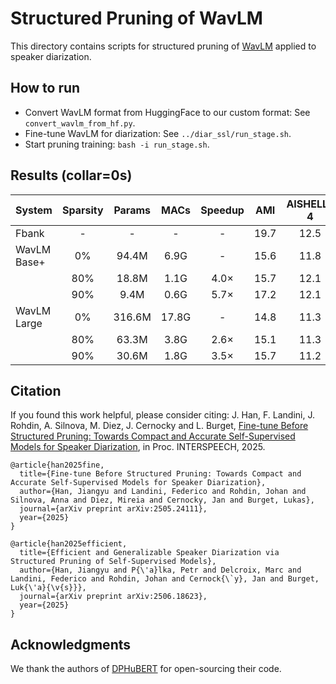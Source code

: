 # Structured Pruning of WavLM 
This directory contains scripts for structured pruning of [WavLM](https://arxiv.org/pdf/2110.13900) applied to speaker diarization.

## How to run 
- Convert WavLM format from HuggingFace to our custom format: See `convert_wavlm_from_hf.py`.
- Fine-tune WavLM for diarization: See `../diar_ssl/run_stage.sh`.
- Start pruning training:
   `bash -i run_stage.sh`.
   

## Results (collar=0s)
| System         | Sparsity | Params | MACs | Speedup | AMI  | AISHELL-4 | AliMeeting | Macro |
|:----------------|:----------:|:----------:|:---------:|:---------:|:------:|:------------:|:-------------:|:--------:|
| Fbank          | -        | -        | -    | -   | 19.7 | 12.5       | 21.0        | 17.7   |
|  WavLM Base+  | 0%       | 94.4M   | 6.9G | -       | 15.6 | 11.8       | 17.7        | 15.0   |
|    | 80%      | 18.8M   | 1.1G | 4.0×    | 15.7 | 12.1       | 17.9        | 15.2   |
|        | 90%      | 9.4M    | 0.6G | 5.7×    | 17.2 | 12.1       | 19.2        | 16.1   |
| WavLM Large | 0%       | 316.6M  | 17.8G | -       | 14.8 | 11.3       | 16.3        | 14.1   |
|   | 80%      | 63.3M   | 3.8G | 2.6×    | 15.1 | 11.3       | 15.8        | 14.1   |
|                | 90%      | 30.6M   | 1.8G | 3.5×    | 15.7 | 11.2       | 17.6        | 14.8   |

## Citation
If you found this work helpful, please consider citing:
J. Han, F. Landini, J. Rohdin, A. Silnova, M. Diez, J. Cernocky and L. Burget, [Fine-tune Before Structured Pruning: Towards Compact and Accurate Self-Supervised Models for Speaker Diarization](https://arxiv.org/pdf/2505.24111), in Proc. INTERSPEECH, 2025.
```
@article{han2025fine,
  title={Fine-tune Before Structured Pruning: Towards Compact and Accurate Self-Supervised Models for Speaker Diarization},
  author={Han, Jiangyu and Landini, Federico and Rohdin, Johan and Silnova, Anna and Diez, Mireia and Cernocky, Jan and Burget, Lukas},
  journal={arXiv preprint arXiv:2505.24111},
  year={2025}
}

@article{han2025efficient,
  title={Efficient and Generalizable Speaker Diarization via Structured Pruning of Self-Supervised Models},
  author={Han, Jiangyu and P{\'a}lka, Petr and Delcroix, Marc and Landini, Federico and Rohdin, Johan and Cernock{\`y}, Jan and Burget, Luk{\'a}{\v{s}}},
  journal={arXiv preprint arXiv:2506.18623},
  year={2025}
}
```

## Acknowledgments
We thank the authors of [DPHuBERT](https://github.com/pyf98/DPHuBERT) for open-sourcing their code.

